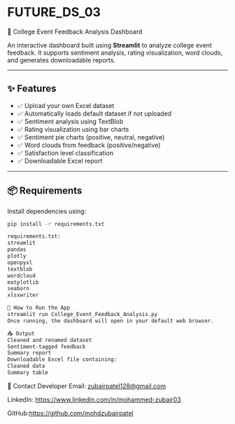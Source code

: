 # FUTURE_DS_03

 📘 College Event Feedback Analysis Dashboard

An interactive dashboard built using **Streamlit** to analyze college event feedback. It supports sentiment analysis, rating visualization, word clouds, and generates downloadable reports.

---

## ✨ Features

- ✅ Upload your own Excel dataset
- ✅ Automatically loads default dataset if not uploaded
- ✅ Sentiment analysis using TextBlob
- ✅ Rating visualization using bar charts
- ✅ Sentiment pie charts (positive, neutral, negative)
- ✅ Word clouds from feedback (positive/negative)
- ✅ Satisfaction level classification
- ✅ Downloadable Excel report

---

## 📦 Requirements

Install dependencies using:

```bash
pip install -r requirements.txt

requirements.txt:
streamlit
pandas
plotly
openpyxl
textblob
wordcloud
matplotlib
seaborn
xlsxwriter

🚀 How to Run the App
streamlit run College_Event_Feedback_Analysis.py
Once running, the dashboard will open in your default web browser.

📤 Output
Cleaned and renamed dataset
Sentiment-tagged feedback
Summary report
Downloadable Excel file containing:
Cleaned data
Summary table

```
📧 Contact Developer
Email: zubairpatel128@gmail.com

LinkedIn: https://www.linkedin.com/in/mohammed-zubair03

GitHub:https://github.com/mohdzubairpatel
